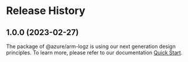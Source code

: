 # Release History
    
## 1.0.0 (2023-02-27)

The package of @azure/arm-logz is using our next generation design principles. To learn more, please refer to our documentation [Quick Start](https://aka.ms/js-track2-quickstart).
